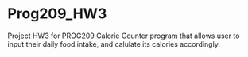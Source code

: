 # Prog209_HW3
Project HW3 for PROG209
Calorie Counter program that allows user to input their daily food intake, and calulate its calories accordingly.
